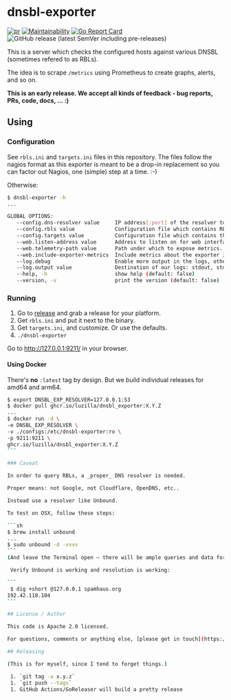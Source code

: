 # dnsbl-exporter

[![pr](https://github.com/Luzilla/dnsbl_exporter/actions/workflows/pr.yml/badge.svg)](https://github.com/Luzilla/dnsbl_exporter/actions/workflows/pr.yml) [![Maintainability](https://api.codeclimate.com/v1/badges/31b95e6c679f60e30bea/maintainability)](https://codeclimate.com/github/Luzilla/dnsbl_exporter/maintainability) [![Go Report Card](https://goreportcard.com/badge/github.com/Luzilla/dnsbl_exporter)](https://goreportcard.com/report/github.com/Luzilla/dnsbl_exporter) ![GitHub release (latest SemVer including pre-releases)](https://img.shields.io/github/v/release/Luzilla/dnsbl_exporter?include_prereleases&style=social)

This is a server which checks the configured hosts against various DNSBL (sometimes refered to as RBLs).

The idea is to scrape `/metrics` using Prometheus to create graphs, alerts, and so on.

**This is an early release. We accept all kinds of feedback - bug reports, PRs, code, docs, ... :)**

## Using

### Configuration

See `rbls.ini` and `targets.ini` files in this repository. The files follow the nagios format as this exporter is meant to be a drop-in replacement so you can factor out Nagios, one (simple) step at a time. :-)

Otherwise:

```sh
$ dnsbl-exporter -h
...

GLOBAL OPTIONS:
   --config.dns-resolver value     IP address[:port] of the resolver to use. (default: "127.0.0.1:53") [$DNSBL_EXP_RESOLVER]
   --config.rbls value             Configuration file which contains RBLs (default: "./rbls.ini") [$DNSBL_EXP_RBLS]
   --config.targets value          Configuration file which contains the targets to check. (default: "./targets.ini") [$DNSBL_EXP_TARGETS]
   --web.listen-address value      Address to listen on for web interface and telemetry. (default: ":9211") [$DNSBL_EXP_LISTEN]
   --web.telemetry-path value      Path under which to expose metrics. (default: "/metrics")
   --web.include-exporter-metrics  Include metrics about the exporter itself (promhttp_*, process_*, go_*). (default: false)
   --log.debug                     Enable more output in the logs, otherwise INFO. (default: false)
   --log.output value              Destination of our logs: stdout, stderr (default: "stdout")
   --help, -h                      show help (default: false)
   --version, -v                   print the version (default: false)
```

### Running

 1. Go to [release](https://github.com/Luzilla/dnsbl_exporter/releases) and grab a release for your platform.
 1. Get `rbls.ini` and put it next to the binary.
 1. Get `targets.ini`, and customize. Or use the defaults.
 1. `./dnsbl-exporter`

 Go to http://127.0.0.1:9211/ in your browser.

#### Using Docker

There's **no** `:latest` tag by design. But we build individual releases for amd64 and arm64.

````sh
$ export DNSBL_EXP_RESOLVER=127.0.0.1:53
$ docker pull ghcr.io/luzilla/dnsbl_exporter:X.Y.Z
...
$ docker run -d \
-e DNSBL_EXP_RESOLVER \
-v ./configs:/etc/dnsbl-exporter:ro \
-p 9211:9211 \
ghcr.io/luzilla/dnsbl_exporter:X.Y.Z
```

### Caveat

In order to query RBLs, a _proper_ DNS resolver is needed.

Proper means: not Google, not Cloudflare, OpenDNS, etc..

Instead use a resolver like Unbound.

To test on OSX, follow these steps:

```sh
$ brew install unbound
...
$ sudo unbound -d -vvvv
```
(And leave the Terminal open — there will be ample queries and data for you to see and learn from.)

 Verify Unbound is working and resolution is working:

```
 $ dig +short @127.0.0.1 spamhaus.org
192.42.118.104
```

## License / Author

This code is Apache 2.0 licensed.

For questions, comments or anything else, [please get in touch](https://www.luzilla-capital.com).

## Releasing

(This is for myself, since I tend to forget things.)

 1. `git tag -a x.y.z`
 1. `git push --tags`
 1. GitHub Actions/GoReleaser will build a pretty release
